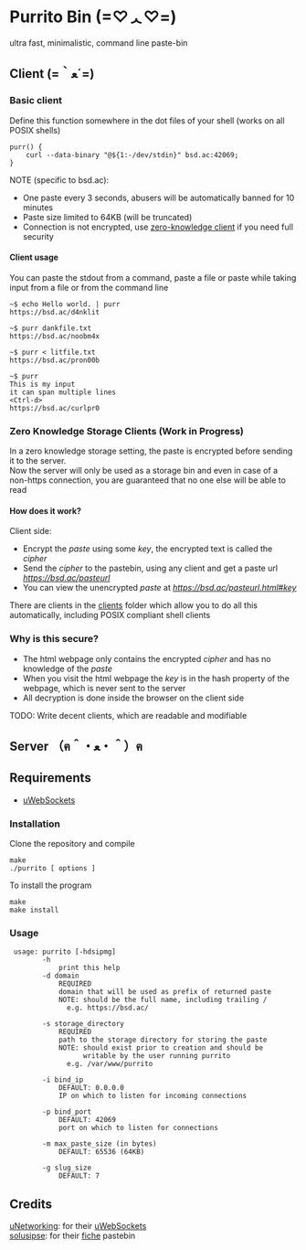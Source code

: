 # Purrito Bin (=♡ᆺ♡=)

ultra fast, minimalistic, command line paste-bin

## Client (=｀ﻌ´=)

### Basic client
Define this function somewhere in the dot files of your shell (works on all POSIX shells)

```
purr() {
	curl --data-binary "@${1:-/dev/stdin}" bsd.ac:42069;
}
```

NOTE (specific to bsd.ac):
- One paste every 3 seconds, abusers will be automatically banned for 10 minutes
- Paste size limited to 64KB (will be truncated)
- Connection is not encrypted, use [zero-knowledge client](#zero) if you need full security

#### Client usage
You can paste the stdout from a command, paste a file or paste while taking 
input from a file or from the command line
```
~$ echo Hello world. | purr
https://bsd.ac/d4nklit

~$ purr dankfile.txt
https://bsd.ac/noobm4x

~$ purr < litfile.txt
https://bsd.ac/pron00b

~$ purr
This is my input
it can span multiple lines
<Ctrl-d>
https://bsd.ac/curlpr0
```

### Zero Knowledge Storage Clients (Work in Progress)

In a zero knowledge storage setting, the paste is encrypted before sending it to the server.  
Now the server will only be used as a storage bin and even in case of a non-https connection, 
you are guaranteed that no one else will be able to read

#### How does it work?
 Client side:
 - Encrypt the *paste* using some *key*, the encrypted text is called the *cipher*
 - Send the *cipher* to the pastebin, using any client and get a paste url *https://bsd.ac/pasteurl*
 - You can view the unencrypted *paste* at *https://bsd.ac/pasteurl.html#key*

There are clients in the [clients](clients/) folder which allow you to do all this automatically, including POSIX compliant shell clients 

### Why is this secure?
- The html webpage only contains the encrypted *cipher* and has no knowledge of the *paste*
- When you visit the html webpage the *key* is in the hash property of the webpage, which is never sent to the server
- All decryption is done inside the browser on the client side

TODO: Write decent clients, which are readable and modifiable

## Server （ฅ＾・ﻌ・＾）ฅ

## Requirements

- [uWebSockets](https://github.com/uNetworking/uWebSockets/)

### Installation

Clone the repository and compile

```
make
./purrito [ options ]
```

To install the program

```
make
make install
```

### Usage

```
 usage: purrito [-hdsipmg]                                       
        -h                                                      
            print this help                                     
        -d domain                                               
            REQUIRED                                            
            domain that will be used as prefix of returned paste
            NOTE: should be the full name, including trailing / 
              e.g. https://bsd.ac/                              

        -s storage_directory                                    
            REQUIRED                                            
            path to the storage directory for storing the paste 
            NOTE: should exist prior to creation and should be  
                  writable by the user running purrito          
              e.g. /var/www/purrito                             

        -i bind_ip                                              
            DEFAULT: 0.0.0.0                                    
            IP on which to listen for incoming connections      

        -p bind_port                                            
            DEFAULT: 42069                                      
            port on which to listen for connections             

        -m max_paste_size (in bytes)                            
            DEFAULT: 65536 (64KB)                               

        -g slug_size                                            
            DEFAULT: 7                                          
```


## Credits
[uNetworking](https://github.com/uNetworking): for their [uWebSockets](https://github.com/uNetworking/uWebSockets)  
[solusipse](https://github.com/solusipse): for their [fiche](https://github.com/solusipse/fiche/) pastebin

